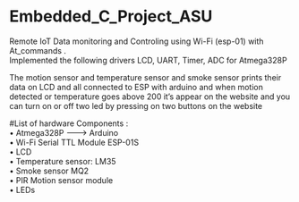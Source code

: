 # Embedded_C_Project_ASU

Remote IoT Data monitoring and Controling using Wi-Fi (esp-01) with At_commands .                                                                                             
Implemented the following drivers  LCD, UART, Timer, ADC for Atmega328P

The motion sensor and temperature sensor and smoke sensor prints their data on LCD and all connected to ESP with arduino and when motion detected or temperature goes above 200 it’s appear on the website and you can turn on or off two led by pressing on two buttons on the website 

#List of hardware Components :                                                                                                                                      
  • Atmega328P ---> Arduino                                                                                                                                             
  • Wi-Fi Serial TTL Module ESP-01S                                                                                                                       
  • LCD                                                                                                                                                 
  • Temperature sensor: LM35                                                                                                                                    
  • Smoke sensor MQ2                                                                                                                                            
  • PIR Motion sensor module                                                                                                                                        
  • LEDs                                                                                                                                                          


